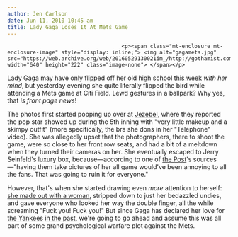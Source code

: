 ```yaml
---
author: Jen Carlson
date: Jun 11, 2010 10:45 am
title: Lady Gaga Loses It At Mets Game
---
```


	
										<p><span class="mt-enclosure mt-enclosure-image" style="display: inline;"> <img alt="gagamets.jpg" src="https://web.archive.org/web/20160529130021im_/http://gothamist.com/attachments/arts_jen/gagamets.jpg" width="640" height="222" class="image-none"> </span></p>

<p>Lady Gaga may have only flipped off her old high school <a href="https://web.archive.org/web/20160529130021/http://gothamist.com/2010/06/10/gaga_4.php">this week</a> <em>with her mind</em>, but yesterday evening she quite literally flipped the bird while attending a Mets game at Citi Field. Lewd gestures in a ballpark? Why yes, that <em>is front page news</em>! </p>

<p>The photos first started popping up over at <a href="https://web.archive.org/web/20160529130021/http://jezebel.com/5560376/lady-gaga-throws-fit-flips-the-bird-at-mets-game?skyline=true&amp;s=i">Jezebel</a>, where they reported the pop star showed up during the 5th inning with &quot;very little makeup and a skimpy outfit&quot; (more specifically, the bra she dons in her &quot;Telephone&quot; video). She was allegedly upset that the photographers, there to shoot the game, were so close to her front row seats, and had a bit of a meltdown when they turned their cameras on her. She eventually escaped to Jerry Seinfeld&apos;s luxury box, because&#x2014;according to one of <a href="https://web.archive.org/web/20160529130021/http://www.nypost.com/p/news/local/queens/gaga_goes_batty_ln2WMat76bwgPBUZNqUPyJ">the Post</a>&apos;s sources&#x2014;&quot;having them take pictures of her all game would&apos;ve been annoying to all the fans. That was going to ruin it for everyone.&quot;</p>

<p>However, that&apos;s when she started drawing even <em>more</em> attention to herself: <a href="https://web.archive.org/web/20160529130021/http://www.tmz.com/2010/06/11/lady-gaga-girl-on-girl-kiss-new-york-mets-game-photo/">she made out with a woman</a>, stripped down to just her bedazzled undies, and gave everyone who looked her way the double finger, all the while screaming &quot;Fuck you! Fuck you!&quot; But since Gaga has declared her love for <a href="https://web.archive.org/web/20160529130021/http://www.mtv.com/news/articles/1625484/20091104/lady_gaga.jhtml">the Yankees</a> <a href="https://web.archive.org/web/20160529130021/http://mlb.mlb.com/news/article.jsp?ymd=20100610&amp;content_id=11054658&amp;vkey=news_mlb&amp;fext=.jsp&amp;c_id=mlb">in the past</a>, we&apos;re going to go ahead and assume this was all part of some grand psychological warfare plot against the Mets.</p>					
										
									
				